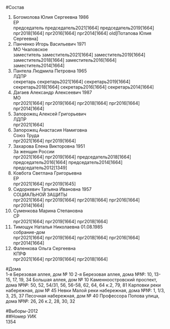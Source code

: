 #Состав  
1. Богомолова Юлия Сергеевна 1986  
    ЕР  
    председатель председатель2021[1664] председатель2019[1664] прг2018[1664] прг2016[1664] прг2014[1664] old[Потапова Юлия Сергеевна]  
2. Панченко Игорь Васильевич 1971  
    МО Чкаловское  
    заместитель заместитель2021[1664] заместитель2019[1664] заместитель2018[1664] заместитель2016[1664] заместитель2014[1664]  
3. Пантела Людмила Петровна 1965  
    ЛДПР  
    секретарь секретарь2021[1664] секретарь2019[1664] секретарь2018[1664] секретарь2016[1664] секретарь2014[1664]  
4. Дагаев Александр Алексеевич 1987  
    МО  
    прг2021[1664] прг2019[1664] прг2018[1664] прг2016[1664] прг2014[1664]  
5. Запорожец Алексей Григорьевич  
    ЛДПР  
    прг2021[1664]  
6. Запорожец Анастасия Намиговна  
    Союз Труда  
    прг2021[1664] прг2019[1664]  
7. Захарова Елена Викторовна 1951  
    За женщин России  
    прг2021[1664] прг2019[1664] председатель2018[1664] председатель2016[1664] председатель2014[1664] председатель2012[1349]  
8. Ковбота Светлана Григорьевна  
    ЕР  
    прг2021[1664] прг2019[1645]  
9. Сидоркевич Татьяна Ивановна 1957  
    СОЦИАЛЬНОЙ ЗАЩИТЫ  
    прг2021[1664] прг2019[1664] прг2018[1664] прг2016[1664] прг2014[1664]  
10. Суменкова Марина Степановна  
    СР  
    прг2021[1664] прг2019[1664] прг2018[1664]  
11. Тимощук Наталья Николаевна 01.08.1985  
    собрание-дом  
    прг2021[1664] прг2019[1664] прг2018[1664] прг2016[1664] прг2014[1664]  
12. Фаленкова Ольга Сергеевна  
    КПРФ  
    прг2021[1664] прг2019[1664] прг2018[1664]  
  
#Дома  
1-я Березовая аллея, дом № 10 2-я Березовая аллея, дома №№: 10, 13-15, 17, 19, 34 Большая аллея, дом № 10 Каменноостровский проспект, дома №№: 50, 52, 54/31, 56, 56-58, 62, 64, 64 к.2,  79, 81 Карповки реки набережная, дом № 45 Невки Малой реки набережная, дома №№: 1, 1/3, 3, 25, 37 Песочная набережная, дом № 40 Профессора Попова улица, дома №№: 26, 26 к.2, 28, 30, 32  
  
#Выборы-2012  
##Номер УИК  
1354  
